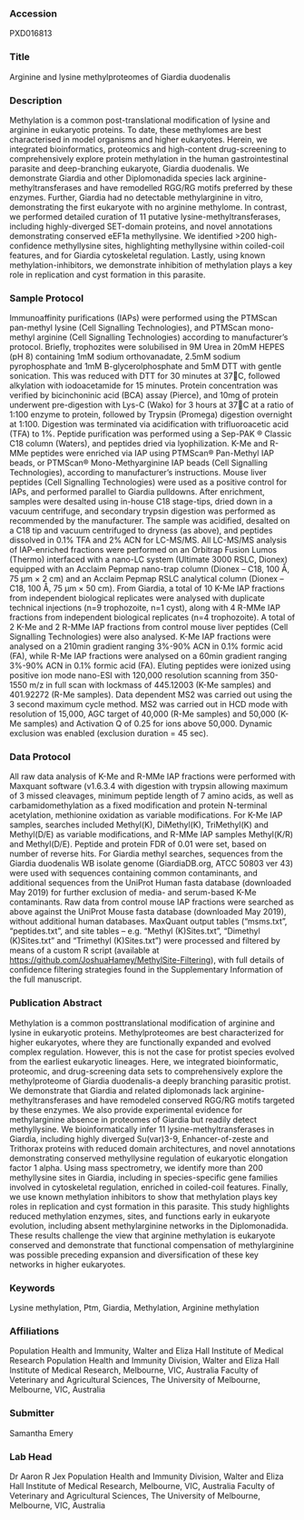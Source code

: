 ### Accession
PXD016813

### Title
Arginine and lysine methylproteomes of Giardia duodenalis

### Description
Methylation is a common post-translational modification of lysine and arginine in eukaryotic proteins. To date, these methylomes are best characterised in model organisms and higher eukaryotes. Herein, we integrated bioinformatics, proteomics and high-content drug-screening to comprehensively explore protein methylation in the human gastrointestinal parasite and deep-branching eukaryote, Giardia duodenalis. We demonstrate Giardia and other Diplomonadida species lack arginine-methyltransferases and have remodelled RGG/RG motifs preferred by these enzymes. Further, Giardia had no detectable methylarginine in vitro, demonstrating the first eukaryote with no arginine methylome. In contrast, we performed detailed curation of 11 putative lysine-methyltransferases, including highly-diverged SET-domain proteins, and novel annotations demonstrating conserved eEF1a methyllysine. We identified >200 high-confidence methyllysine sites, highlighting methyllysine within coiled-coil features, and for Giardia cytoskeletal regulation. Lastly, using known methylation-inhibitors, we demonstrate inhibition of methylation plays a key role in replication and cyst formation in this parasite.

### Sample Protocol
Immunoaffinity purifications (IAPs) were performed using the PTMScan pan-methyl lysine (Cell Signalling Technologies), and PTMScan mono-methyl arginine (Cell Signalling Technologies) according to manufacturer’s protocol. Briefly, trophozites were solubilised in 9M Urea in 20mM HEPES (pH 8) containing 1mM sodium orthovanadate, 2.5mM sodium pyrophosphate and 1mM B-glycerolphosphate and 5mM DTT with gentle sonication. This was reduced with DTT for 30 minutes at 37C, followed alkylation with iodoacetamide for 15 minutes. Protein concentration was verified by bicinchoninic acid (BCA) assay (Pierce), and 10mg of protein underwent pre-digestion with Lys-C (Wako) for 3 hours at 37C at a ratio of 1:100 enzyme to protein, followed by Trypsin (Promega) digestion overnight at 1:100. Digestion was terminated via acidification with trifluoroacetic acid (TFA) to 1%. Peptide purification was performed using a Sep-PAK ® Classic C18 column (Waters), and peptides dried via lyophilization.   K-Me and R-MMe peptides were enriched via IAP using PTMScan® Pan-Methyl IAP beads, or PTMScan® Mono-Methyarginine IAP beads (Cell Signalling Technologies), according to manufacturer’s instructions. Mouse liver peptides (Cell Signalling Technologies) were used as a positive control for IAPs, and performed parallel to Giardia pulldowns. After enrichment, samples were desalted using in-house C18 stage-tips, dried down in a vacuum centrifuge, and secondary trypsin digestion was performed as recommended by the manufacturer. The sample was acidified, desalted on a C18 tip and vacuum centrifuged to dryness (as above), and peptides dissolved in 0.1% TFA and 2% ACN for LC-MS/MS.  All LC-MS/MS analysis of IAP-enriched fractions were performed on an Orbitrap Fusion Lumos (Thermo) interfaced with a nano-LC system (Ultimate 3000 RSLC, Dionex) equipped with an Acclaim Pepmap nano-trap column (Dionex – C18, 100 Å, 75 μm × 2 cm) and an Acclaim Pepmap RSLC analytical column (Dionex – C18, 100 Å, 75 μm × 50 cm). From Giardia, a total of 10 K-Me IAP fractions from independent biological replicates were analysed with duplicate technical injections (n=9 trophozoite, n=1 cyst), along with 4 R-MMe IAP fractions from independent biological replicates (n=4 trophozoite). A total of 2 K-Me and 2 R-MMe IAP fractions from control mouse liver peptides (Cell Signalling Technologies) were also analysed. K-Me IAP fractions were analysed on a 210min gradient ranging 3%-90% ACN in 0.1% formic acid (FA), while R-Me IAP fractions were analysed on a 60min gradient ranging 3%-90% ACN in 0.1% formic acid (FA). Eluting peptides were ionized using positive ion mode nano-ESI with 120,000 resolution scanning from 350-1550 m/z in full scan with lockmass of 445.12003 (K-Me samples) and 401.92272 (R-Me samples). Data dependent MS2 was carried out using the 3 second maximum cycle method. MS2 was carried out in HCD mode with resolution of 15,000, AGC target of 40,000 (R-Me samples) and 50,000 (K-Me samples) and Activation Q of 0.25 for ions above 50,000. Dynamic exclusion was enabled (exclusion duration = 45 sec).

### Data Protocol
All raw data analysis of K-Me and R-MMe IAP fractions were performed with Maxquant software (v1.6.3.4 with digestion with trypsin allowing maximum of 3 missed cleavages, minimum peptide length of 7 amino acids, as well as carbamidomethylation as a fixed modification and protein N-terminal acetylation, methionine oxidation as variable modifications. For K-Me IAP samples, searches included Methyl(K), DiMethyl(K), TriMethyl(K) and Methyl(D/E) as variable modifications, and R-MMe IAP samples Methyl(K/R) and Methyl(D/E). Peptide and protein FDR of 0.01 were set, based on number of reverse hits. For Giardia methyl searches, sequences from the Giardia duodenalis WB isolate genome (GiardiaDB.org, ATCC 50803 ver 43) were used with sequences containing common contaminants, and additional sequences from the UniProt Human fasta database (downloaded May 2019) for further exclusion of media- and serum-based K-Me contaminants. Raw data from control mouse IAP fractions were searched as above against the UniProt Mouse fasta database (downloaded May 2019), without additional human databases.  MaxQuant output tables (“msms.txt”, “peptides.txt”, and site tables – e.g. “Methyl (K)Sites.txt”, “Dimethyl (K)Sites.txt” and “Trimethyl (K)Sites.txt”) were processed and filtered by means of a custom R script (available at https://github.com/JoshuaHamey/MethylSite-Filtering), with full details of confidence filtering strategies found in the Supplementary Information of the full manuscript.

### Publication Abstract
Methylation is a common posttranslational modification of arginine and lysine in eukaryotic proteins. Methylproteomes are best characterized for higher eukaryotes, where they are functionally expanded and evolved complex regulation. However, this is not the case for protist species evolved from the earliest eukaryotic lineages. Here, we integrated bioinformatic, proteomic, and drug-screening data sets to comprehensively explore the methylproteome of Giardia duodenalis-a deeply branching parasitic protist. We demonstrate that Giardia and related diplomonads lack arginine-methyltransferases and have remodeled conserved RGG/RG motifs targeted by these enzymes. We also provide experimental evidence for methylarginine absence in proteomes of Giardia but readily detect methyllysine. We bioinformatically infer 11 lysine-methyltransferases in Giardia, including highly diverged Su(var)3-9, Enhancer-of-zeste and Trithorax proteins with reduced domain architectures, and novel annotations demonstrating conserved methyllysine regulation of eukaryotic elongation factor 1 alpha. Using mass spectrometry, we identify more than 200 methyllysine sites in Giardia, including in species-specific gene families involved in cytoskeletal regulation, enriched in coiled-coil features. Finally, we use known methylation inhibitors to show that methylation plays key roles in replication and cyst formation in this parasite. This study highlights reduced methylation enzymes, sites, and functions early in eukaryote evolution, including absent methylarginine networks in the Diplomonadida. These results challenge the view that arginine methylation is eukaryote conserved and demonstrate that functional compensation of methylarginine was possible preceding expansion and diversification of these key networks in higher eukaryotes.

### Keywords
Lysine methylation, Ptm, Giardia, Methylation, Arginine methylation

### Affiliations
Population Health and Immunity, Walter and Eliza Hall Institute of Medical Research
Population Health and Immunity Division, Walter and Eliza Hall Institute of Medical Research, Melbourne, VIC, Australia  Faculty of Veterinary and Agricultural Sciences, The University of Melbourne, Melbourne, VIC, Australia

### Submitter
Samantha Emery

### Lab Head
Dr Aaron R Jex
Population Health and Immunity Division, Walter and Eliza Hall Institute of Medical Research, Melbourne, VIC, Australia  Faculty of Veterinary and Agricultural Sciences, The University of Melbourne, Melbourne, VIC, Australia


